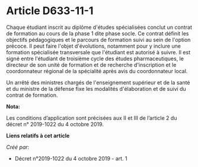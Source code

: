 # Article D633-11-1

Chaque étudiant inscrit au diplôme d'études spécialisées conclut un contrat de formation au cours de la phase 1 dite phase
socle. Ce contrat définit les objectifs pédagogiques et le parcours de formation suivi au sein de l'option précoce. Il peut
faire l'objet d'évolutions, notamment pour y inclure une formation spécialisée transversale que l'étudiant est autorisé à
suivre. Il est signé entre l'étudiant de troisième cycle des études pharmaceutiques, le directeur de son unité de formation
et de recherche d'inscription et le coordonnateur régional de la spécialité après avis du coordonnateur local.

Un arrêté des ministres chargés de l'enseignement supérieur et de la santé et du ministre de la défense fixe les modalités
d'élaboration et de suivi du contrat de formation.

**Nota:**

Les conditions d’application sont précisées aux II et III de l’article 2 du décret n° 2019-1022 du 4 octobre 2019.

**Liens relatifs à cet article**

_Créé par_:

  - Décret n°2019-1022 du 4 octobre 2019 - art. 1
